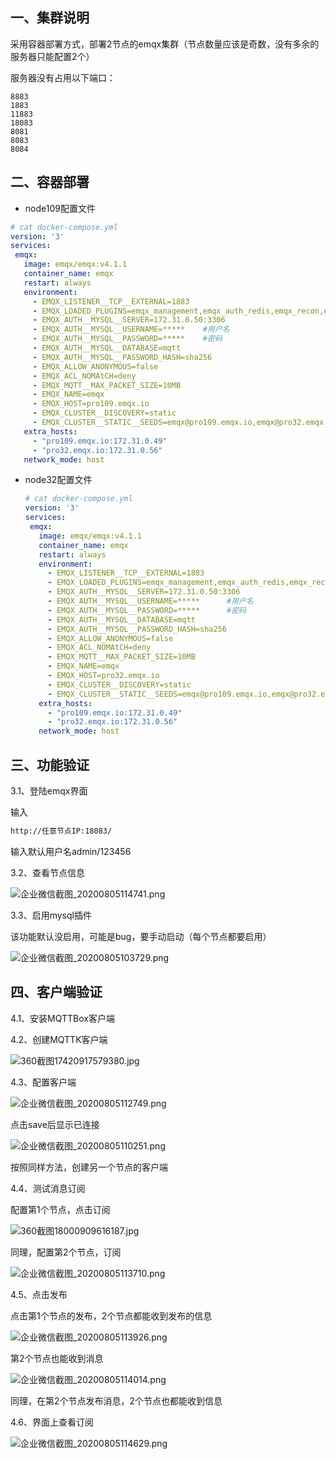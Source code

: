 ## 一、集群说明

采用容器部署方式，部署2节点的emqx集群（节点数量应该是奇数，没有多余的服务器只能配置2个）

服务器没有占用以下端口：

```
8883
1883
11883
18083
8081
8083
8084
```



## 二、容器部署

- node109配置文件

```yaml
# cat docker-compose.yml 
version: '3'
services:
 emqx:
   image: emqx/emqx:v4.1.1
   container_name: emqx
   restart: always
   environment:
     - EMQX_LISTENER__TCP__EXTERNAL=1883
     - EMQX_LOADED_PLUGINS=emqx_management,emqx_auth_redis,emqx_recon,emqx_retainer,emqx_dashboard
     - EMQX_AUTH__MYSQL__SERVER=172.31.0.50:3306
     - EMQX_AUTH__MYSQL__USERNAME=*****    #用户名
     - EMQX_AUTH__MYSQL__PASSWORD=*****    #密码
     - EMQX_AUTH__MYSQL__DATABASE=mqtt
     - EMQX_AUTH__MYSQL__PASSWORD_HASH=sha256
     - EMQX_ALLOW_ANONYMOUS=false
     - EMQX_ACL_NOMAtCH=deny
     - EMQX_MQTT__MAX_PACKET_SIZE=10MB
     - EMQX_NAME=emqx
     - EMQX_HOST=pro109.emqx.io
     - EMQX_CLUSTER__DISCOVERY=static
     - EMQX_CLUSTER__STATIC__SEEDS=emqx@pro109.emqx.io,emqx@pro32.emqx.io
   extra_hosts:
     - "pro109.emqx.io:172.31.0.49"
     - "pro32.emqx.io:172.31.0.56"
   network_mode: host
```



- node32配置文件

  ```yaml
  # cat docker-compose.yml 
  version: '3'
  services:
   emqx:
     image: emqx/emqx:v4.1.1
     container_name: emqx
     restart: always
     environment:
       - EMQX_LISTENER__TCP__EXTERNAL=1883
       - EMQX_LOADED_PLUGINS=emqx_management,emqx_auth_redis,emqx_recon,emqx_retainer,emqx_dashboard
       - EMQX_AUTH__MYSQL__SERVER=172.31.0.50:3306
       - EMQX_AUTH__MYSQL__USERNAME=*****      #用户名
       - EMQX_AUTH__MYSQL__PASSWORD=*****      #密码
       - EMQX_AUTH__MYSQL__DATABASE=mqtt
       - EMQX_AUTH__MYSQL__PASSWORD_HASH=sha256
       - EMQX_ALLOW_ANONYMOUS=false
       - EMQX_ACL_NOMAtCH=deny
       - EMQX_MQTT__MAX_PACKET_SIZE=10MB
       - EMQX_NAME=emqx
       - EMQX_HOST=pro32.emqx.io
       - EMQX_CLUSTER__DISCOVERY=static
       - EMQX_CLUSTER__STATIC__SEEDS=emqx@pro109.emqx.io,emqx@pro32.emqx.io
     extra_hosts:
       - "pro109.emqx.io:172.31.0.49"
       - "pro32.emqx.io:172.31.0.56"
     network_mode: host
  ```

  

## 三、功能验证

3.1、登陆emqx界面

输入

```html
http://任意节点IP:18083/
```



输入默认用户名admin/123456



3.2、查看节点信息

![企业微信截图_20200805114741.png](http://ww1.sinaimg.cn/large/007Xg1efgy1ghfshzf67xj30m10b9aby.jpg)



3.3、启用mysql插件

该功能默认没启用，可能是bug，要手动启动（每个节点都要启用）

![企业微信截图_20200805103729.png](http://ww1.sinaimg.cn/large/007Xg1efgy1ghfqjryzwvj31fm0q3mzv.jpg)





## 四、客户端验证

4.1、安装MQTTBox客户端



4.2、创建MQTTK客户端



![360截图17420917579380.jpg](http://ww1.sinaimg.cn/large/007Xg1efgy1ghfqqqfv5pj30ql09wdg7.jpg)

4.3、配置客户端

![企业微信截图_20200805112749.png](http://ww1.sinaimg.cn/large/007Xg1efgy1ghfrxihq6mj31e40fkdgo.jpg)

点击save后显示已连接

![企业微信截图_20200805110251.png](http://ww1.sinaimg.cn/large/007Xg1efgy1ghfr7f3qbuj30zs0k7aao.jpg)



按照同样方法，创建另一个节点的客户端







4.4、测试消息订阅

配置第1个节点，点击订阅

![360截图18000909616187.jpg](http://ww1.sinaimg.cn/large/007Xg1efgy1ghfs52ycofj30yt0jzgn3.jpg)



同理，配置第2个节点，订阅

![企业微信截图_20200805113710.png](http://ww1.sinaimg.cn/large/007Xg1efgy1ghfs7593fbj30yj0k0mxz.jpg)





4.5、点击发布

点击第1个节点的发布，2个节点都能收到发布的信息

![企业微信截图_20200805113926.png](http://ww1.sinaimg.cn/large/007Xg1efgy1ghfs9mzzkgj30ym0k7wfh.jpg)

第2个节点也能收到消息

![企业微信截图_20200805114014.png](http://ww1.sinaimg.cn/large/007Xg1efgy1ghfsajeim5j30yq0jk3zg.jpg)





同理，在第2个节点发布消息，2个节点也都能收到信息



4.6、界面上查看订阅

![企业微信截图_20200805114629.png](http://ww1.sinaimg.cn/large/007Xg1efgy1ghfsgsf5nsj312z0mmjtq.jpg)